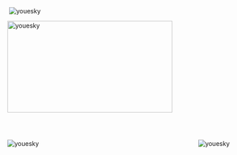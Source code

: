 <body>
    <p>&nbsp;<img align="center" src="https://github-readme-stats.vercel.app/api?username=youesky&show_icons=true&locale=en" alt="youesky" /></p>
    <p><img align="center" src="https://i.imgur.com/KXx0cCx.gif" width="373.5px" height="208.5px" alt="youesky" /></p><br><br>
    <p><img align="left" src="https://github-readme-stats.vercel.app/api/top-langs?username=youesky&show_icons=true&locale=en&layout=compact" alt="youesky" /></p>
    <p><img align="right" src="https://github-readme-streak-stats.herokuapp.com/?user=youesky&" alt="youesky" /></p>
</body>

